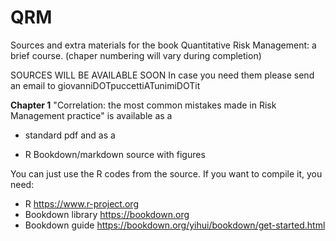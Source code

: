 # QRM
Sources and extra materials for the book Quantitative Risk Management: a brief course.
(chaper numbering will vary during completion)

SOURCES WILL BE AVAILABLE SOON 
In case you need them please send an email to giovanniDOTpuccettiATunimiDOTit

**Chapter 1**
"Correlation: the most common mistakes
made in Risk Management practice" is available as a 

- standard pdf and as a

- R Bookdown/markdown source with figures

You can just use the R codes from the source. If you want to compile it, you need:

- R https://www.r-project.org
- Bookdown library https://bookdown.org
- Bookdown guide https://bookdown.org/yihui/bookdown/get-started.html 
